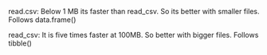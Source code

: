 read.csv:  Below 1 MB its faster than read_csv. So its better with smaller files. Follows data.frame() 

read_csv: It is five times faster at 100MB. So better with bigger files. Follows tibble()
